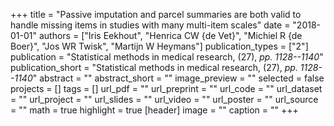 +++
title = "Passive imputation and parcel summaries are both valid to handle missing items in studies with many multi-item scales"
date = "2018-01-01"
authors = ["Iris Eekhout", "Henrica CW {de Vet}", "Michiel R {de Boer}", "Jos WR Twisk", "Martijn W Heymans"]
publication_types = ["2"]
publication = "Statistical methods in medical research, (27), _pp. 1128--1140_"
publication_short = "Statistical methods in medical research, (27), _pp. 1128--1140_"
abstract = ""
abstract_short = ""
image_preview = ""
selected = false
projects = []
tags = []
url_pdf = ""
url_preprint = ""
url_code = ""
url_dataset = ""
url_project = ""
url_slides = ""
url_video = ""
url_poster = ""
url_source = ""
math = true
highlight = true
[header]
image = ""
caption = ""
+++
